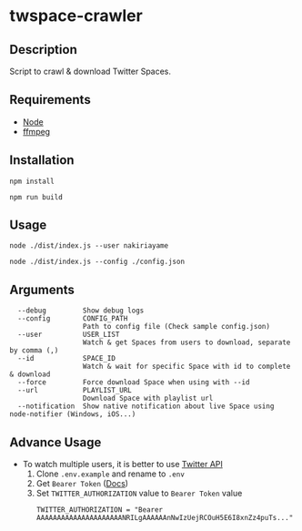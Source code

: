 # twspace-crawler

## Description

Script to crawl & download Twitter Spaces.

## Requirements

- [Node](https://nodejs.org/)
- [ffmpeg](https://www.ffmpeg.org/)

## Installation

```
npm install
```

```
npm run build
```


## Usage

```
node ./dist/index.js --user nakiriayame
```

```
node ./dist/index.js --config ./config.json
```

## Arguments

```
  --debug         Show debug logs
  --config        CONFIG_PATH
                  Path to config file (Check sample config.json)
  --user          USER_LIST
                  Watch & get Spaces from users to download, separate by comma (,)
  --id            SPACE_ID
                  Watch & wait for specific Space with id to complete & download
  --force         Force download Space when using with --id
  --url           PLAYLIST_URL
                  Download Space with playlist url
  --notification  Show native notification about live Space using node-notifier (Windows, iOS...)
```

## Advance Usage

- To watch multiple users, it is better to use [Twitter API](https://developer.twitter.com/en/docs/twitter-api/spaces/overview)
    1. Clone `.env.example` and rename to `.env`
    2. Get `Bearer Token` ([Docs](https://developer.twitter.com/en/docs/twitter-api/getting-started/getting-access-to-the-twitter-api))
    3. Set `TWITTER_AUTHORIZATION` value to `Bearer Token` value
       ```
       TWITTER_AUTHORIZATION = "Bearer AAAAAAAAAAAAAAAAAAAAANRILgAAAAAAnNwIzUejRCOuH5E6I8xnZz4puTs..."
       ```
